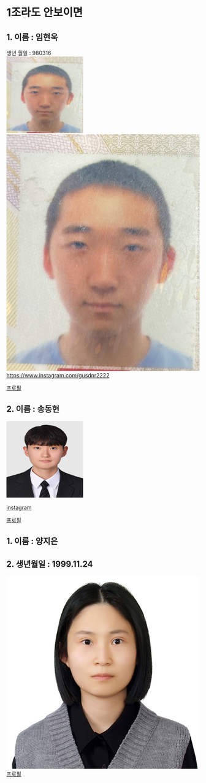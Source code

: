 # 1조라도 안보이면
## 1. 이름 : 임현욱  
생년 월일 : 980316  
<img src="KakaoTalk_20240104_112423360.jpg" width="200" height= "200">
![error](KakaoTalk_20240104_112423360.jpg)  
https://www.instagram.com/gusdnr2222  

[프로필](5page/readme32.md) 

## 2. 이름 : 송동현
<img src="3page\picture1.jpg" width="200" height= "200">

[instagram](https://www.instagram.com/songdong_99?igsh=Ymt1ZTF4ZXA2ZHE0)

[프로필](3page/dh.md)


## 1. 이름 : 양지은 
## 2. 생년월일 : 1999.11.24 
![Alt text](<비자 사진 - 복사본.jpg>)
[프로필](https://www.deu.ac.kr/www)

